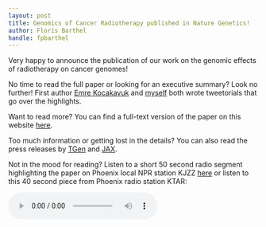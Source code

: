 ```yaml
---
layout: post
title: Genomics of Cancer Radiotherapy published in Nature Genetics!
author: Floris Barthel
handle: fpbarthel
---
```


Very happy to announce the publication of our work on the genomic effects of radiotherapy on cancer genomes!

No time to read the full paper or looking for an executive summary? Look no further! First author [Emre Kocakavuk](https://twitter.com/ekocakavuk/status/1398073811241668609) and [myself](https://twitter.com/florisbarthel/status/1397932407936798723) both wrote tweetorials that go over the highlights. 

Want to read more? You can find a full-text version of the paper on this website [here](/publications/natgen-rtscars/).

Too much information or getting lost in the details? You can also read the press releases by [TGen](https://www.tgen.org/news/2021/may/27/radiation-therapy-cancer-biomarker/) and [JAX](https://www.jax.org/news-and-insights/2021/may/measuring-the-effects-of-radiotherapy-on-cancer).

Not in the mood for reading? Listen to a short 50 second radio segment highlighting the paper on Phoenix local NPR station KJZZ [here](https://kjzz.org/content/1687233/study-suggests-why-radiation-therapy-can-lose-potency-cancer-patients) or listen to this 40 second piece from Phoenix radio station KTAR:

<audio controls><source src="/publications/data/2021_NatGen_RTscars-KTAR.m4v"><source src="/publications/data/2021_NatGen_RTscars-KTAR.mp3">Your browser does not support the<code>audio</code> element.</audio>